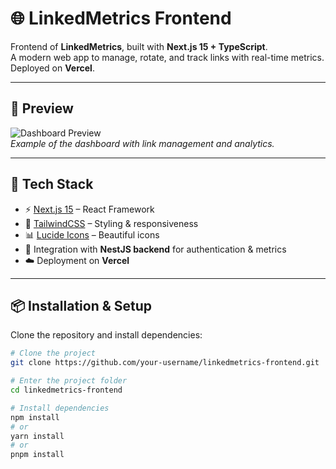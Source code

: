 # 🌐 LinkedMetrics Frontend

Frontend of **LinkedMetrics**, built with **Next.js 15 + TypeScript**.  
A modern web app to manage, rotate, and track links with real-time metrics.  
Deployed on **Vercel**.

---

## 📸 Preview

![Dashboard Preview](https://via.placeholder.com/1200x600.png?text=LinkedMetrics+Dashboard)  
*Example of the dashboard with link management and analytics.*

---

## 🚀 Tech Stack

- ⚡ [Next.js 15](https://nextjs.org/) – React Framework  
- 🎨 [TailwindCSS](https://tailwindcss.com/) – Styling & responsiveness  
- 📊 [Lucide Icons](https://lucide.dev/) – Beautiful icons  
- 🔑 Integration with **NestJS backend** for authentication & metrics  
- ☁️ Deployment on **Vercel**

---

## 📦 Installation & Setup

Clone the repository and install dependencies:

```bash
# Clone the project
git clone https://github.com/your-username/linkedmetrics-frontend.git

# Enter the project folder
cd linkedmetrics-frontend

# Install dependencies
npm install
# or
yarn install
# or
pnpm install
